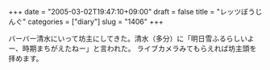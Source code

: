 +++
date = "2005-03-02T19:47:10+09:00"
draft = false
title = "レッツぼうじんぐ"
categories = ["diary"]
slug = "1406"
+++

バーバー清水にいって坊主にしてきた。清水（多分）に「明日雪ふるらしいよー、時期まちがえたねー」と言われた。
ライブカメラみてもらえれば坊主頭を拝めます。
